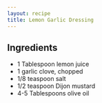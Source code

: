 ```yaml
---
layout: recipe
title: Lemon Garlic Dressing
---
```


## Ingredients

* 1 Tablespoon lemon juice
* 1 garlic clove, chopped
* 1/8 teaspoon salt
* 1/2 teaspoon Dijon mustard
* 4-5 Tablespoons olive oil